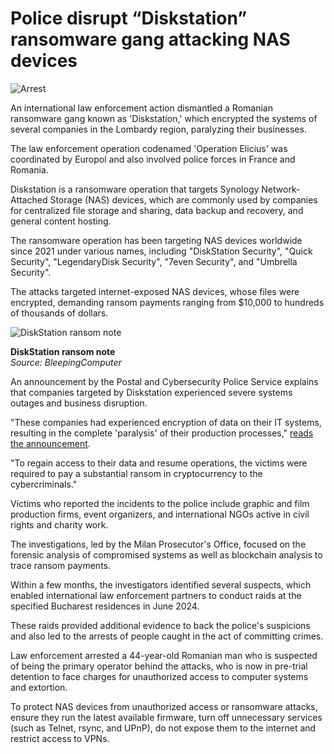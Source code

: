 # Police disrupt “Diskstation” ransomware gang attacking NAS devices

![Arrest](https://www.bleepstatic.com/content/hl-images/2022/10/28/law-enforcement-arrest-bright.jpg)

An international law enforcement action dismantled a Romanian ransomware gang known as 'Diskstation,' which encrypted the systems of several companies in the Lombardy region, paralyzing their businesses.

The law enforcement operation codenamed 'Operation Elicius' was coordinated by Europol and also involved police forces in France and Romania.

Diskstation is a ransomware operation that targets Synology Network-Attached Storage (NAS) devices, which are commonly used by companies for centralized file storage and sharing, data backup and recovery, and general content hosting.

The ransomware operation has been targeting NAS devices worldwide since 2021 under various names, including "DiskStation Security", "Quick Security", "LegendaryDisk Security", "7even Security", and "Umbrella Security".

The attacks targeted internet-exposed NAS devices, whose files were encrypted, demanding ransom payments ranging from $10,000 to hundreds of thousands of dollars.

![DiskStation ransom note](https://www.bleepstatic.com/images/news/ransomware/d/diskstation/diskstation-ransom-note.jpg)

**DiskStation ransom note**  
_Source: BleepingComputer_

An announcement by the Postal and Cybersecurity Police Service explains that companies targeted by Diskstation experienced severe systems outages and business disruption.

"These companies had experienced encryption of data on their IT systems, resulting in the complete 'paralysis' of their production processes," [reads the announcement](https://www.commissariatodips.it/notizie/articolo/operazione-elicius/index.html).

"To regain access to their data and resume operations, the victims were required to pay a substantial ransom in cryptocurrency to the cybercriminals."

Victims who reported the incidents to the police include graphic and film production firms, event organizers, and international NGOs active in civil rights and charity work.

The investigations, led by the Milan Prosecutor's Office, focused on the forensic analysis of compromised systems as well as blockchain analysis to trace ransom payments.

Within a few months, the investigators identified several suspects, which enabled international law enforcement partners to conduct raids at the specified Bucharest residences in June 2024.

These raids provided additional evidence to back the police's suspicions and also led to the arrests of people caught in the act of committing crimes.

Law enforcement arrested a 44-year-old Romanian man who is suspected of being the primary operator behind the attacks, who is now in pre-trial detention to face charges for unauthorized access to computer systems and extortion.

To protect NAS devices from unauthorized access or ransomware attacks, ensure they run the latest available firmware, turn off unnecessary services (such as Telnet, rsync, and UPnP), do not expose them to the internet and restrict access to VPNs.